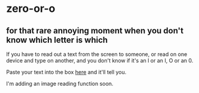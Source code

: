 # zero-or-o
## for that rare annoying moment when you don't know which letter is which 

If you have to read out a text from the screen to someone, or read on one device and type on another, and you don't know if it's an l or an I, O or an 0.

Paste your text into the box [here](https://newsgraph.github.io/zero-or-o/) and it'll tell you.

I'm adding an image reading function soon.
